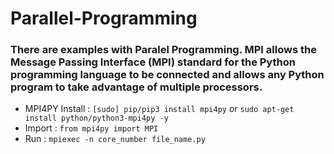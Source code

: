 # Parallel-Programming

### There are examples with Paralel Programming. MPI allows the Message Passing Interface (MPI) standard for the Python programming language to be connected and allows any Python program to take advantage of multiple processors.
- MPI4PY Install : `[sudo] pip/pip3 install mpi4py` or `sudo apt-get install python/python3-mpi4py -y`
- Import : `from mpi4py import MPI`  
- Run : `mpiexec -n core_number file_name.py`
